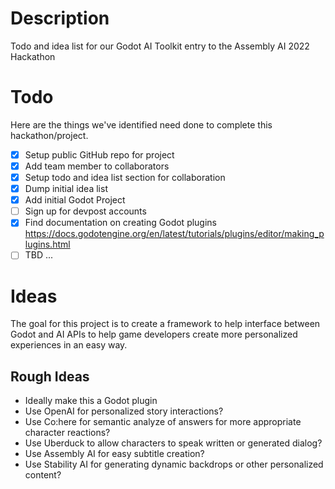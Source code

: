 # Description

Todo and idea list for our Godot AI Toolkit entry to the Assembly AI 2022 Hackathon

# Todo

Here are the things we've identified need done to complete this hackathon/project.

- [x] Setup public GitHub repo for project
- [x] Add team member to collaborators
- [x] Setup todo and idea list section for collaboration
- [x] Dump initial idea list
- [x] Add initial Godot Project
- [ ] Sign up for devpost accounts
- [x] Find documentation on creating Godot plugins
    https://docs.godotengine.org/en/latest/tutorials/plugins/editor/making_plugins.html
- [ ] TBD ...

# Ideas

The goal for this project is to create a framework to help interface between Godot and AI APIs to help game developers create more personalized experiences in an easy way.

## Rough Ideas
- Ideally make this a Godot plugin
- Use OpenAI for personalized story interactions?
- Use Co:here for semantic analyze of answers for more appropriate character reactions?
- Use Uberduck to allow characters to speak written or generated dialog?
- Use Assembly AI for easy subtitle creation?
- Use Stability AI for generating dynamic backdrops or other personalized content?